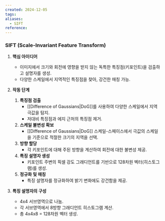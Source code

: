 ```yaml
---
created: 2024-12-05
tags: 
aliases:
  - SIFT
reference:
---
```

### SIFT (Scale-Invariant Feature Transform)

1. **핵심 아이디어**
    
    - 이미지에서 크기와 회전에 영향을 받지 않는 독특한 특징점(키포인트)을 검출하고 설명자를 생성.
    - 다양한 스케일에서 지역적인 특징점을 찾아, 강건한 매칭 가능.
2. **작동 단계**
    
    1. **특징점 검출**
        - [[Difference of Gaussians|DoG]]를 사용하여 다양한 스케일에서 지역 극값을 탐지.
        - 저대비 특징점과 에지 근처의 특징점 제거.
    2. **스케일 불변성 확보**
        - [[Difference of Gaussians|DoG]] 스케일-스페이스에서 극값의 스케일을 기준으로 적절한 크기의 지역을 선택.
    3. **방향 할당**
        - 각 키포인트에 대해 주된 방향을 계산하여 회전에 대한 불변성 제공.
    4. **특징 설명자 생성**
        - 키포인트 주변의 픽셀 강도 그래디언트를 기반으로 128차원 벡터(히스토그램)를 생성.
    5. **정규화 및 매칭**
        - 특징 설명자를 정규화하여 밝기 변화에도 강건함을 제공.
3. **특징 설명자의 구성**
    
    - 4x4 서브영역으로 나눔.
    - 각 서브영역에서 8방향 그래디언트 히스토그램 계산.
    - 총 4x4x8 = 128차원 벡터 생성.